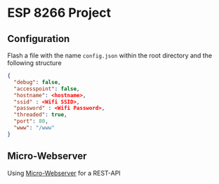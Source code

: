 # ESP 8266 Project

## Configuration

Flash a file with the name ```config.json``` within the root directory and the following structure

```json
{
  "debug": false,
  "accesspoint": false,
  "hostname": <hostname>,
  "ssid" : <Wifi SSID>,
  "password" : <Wifi Password>,
  "threaded": true,
  "port": 80,
  "www": "/www"
}
```

## Micro-Webserver

Using [Micro-Webserver](https://github.com/jczic/MicroWebSrv) for a REST-API
